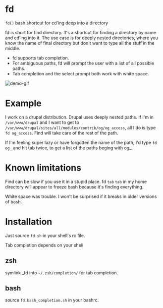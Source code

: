 fd
==

`fd()` bash shortcut for cd'ing deep into a directory

fd is short for find directory.  It's a shortcut for finding a directory by name and cd'ing into it.  The use case is for deeply nested directories, where you know the name of final directory but don't want to type all the stuff in the middle.

* fd supports tab completion.  
* For ambiguous paths, fd will prompt the user with a list of all possible paths.
* Tab completion and the select prompt both work with white space.

![demo-gif](https://raw.github.com/sagotsky/fd/master/fd-demo.gif)

Example
==

I work on a drupal distribution.  Drupal uses deeply nested paths.  If I'm in `/var/www/drupal` and I want to get to `/var/www/drupal/sites/all/modules/contrib/og/og_access`, all I do is type `fd og_access`.  Find will take care of the rest of the path.

If I'm feeling super lazy or have forgotten the name of the path, I'd type `fd og_` and hit tab twice, to get a list of the paths beging with og_.

Known limitations
==

Find can be slow if you use it in a stupid place.  fd `tab` `tab` in my home directory will appear to freeze bash because it's finding everything.  

White space was trouble.  I won't be surprised if it breaks in older versions of bash.

Installation
==

Just source `fd.sh` in your shell's rc file.

Tab completion depends on your shell

zsh
---

symlink _fd into `~/.zsh/completion/` for tab completion.

bash
----

source `fd.bash_completion.sh` in your bashrc.

